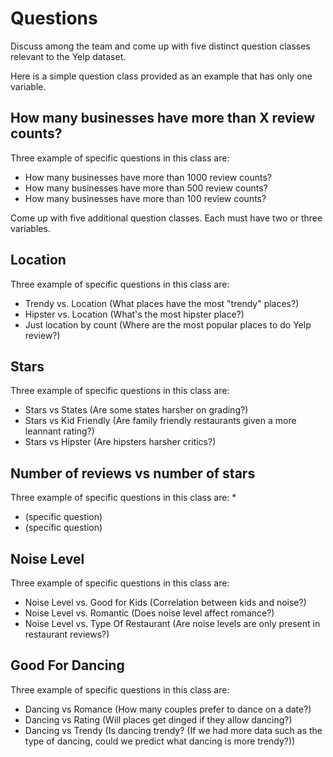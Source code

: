 # Questions

Discuss among the team and come up with five distinct question classes
relevant to the Yelp dataset.

Here is a simple question class provided as an example that has only one
variable.

## How many businesses have more than X review counts?
Three example of specific questions in this class are:
* How many businesses have more than 1000 review counts?
* How many businesses have more than 500 review counts?
* How many businesses have more than 100 review counts?

Come up with five additional question classes. Each must have two or three
variables.

## Location
Three example of specific questions in this class are:
* Trendy vs. Location (What places have the most "trendy" places?)
* Hipster vs. Location (What's the most hipster place?)
* Just location by count (Where are the most popular places to do Yelp review?)

## Stars
Three example of specific questions in this class are:
* Stars vs States (Are some states harsher on grading?)
* Stars vs Kid Friendly (Are family friendly restaurants given a more leannant rating?)
* Stars vs Hipster (Are hipsters harsher critics?)

## Number of reviews vs number of stars 
Three example of specific questions in this class are:
* 
* (specific question)
* (specific question)

## Noise Level
Three example of specific questions in this class are:
* Noise Level vs. Good for Kids (Correlation between kids and noise?)
* Noise Level vs. Romantic (Does noise level affect romance?)
* Noise Level vs. Type Of Restaurant (Are noise levels are only present in restaurant reviews?)

## Good For Dancing
Three example of specific questions in this class are:
* Dancing vs Romance (How many couples prefer to dance on a date?)
* Dancing vs Rating (Will places get dinged if they allow dancing?)
* Dancing vs Trendy (Is dancing trendy? (If we had more data such as the type of dancing, could we predict what dancing is more trendy?))
